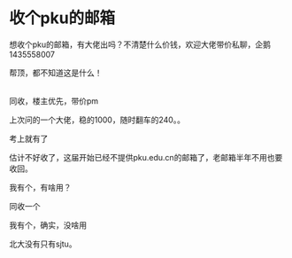 # 收个pku的邮箱


想收个pku的邮箱，有大佬出吗？不清楚什么价钱，欢迎大佬带价私聊，企鹅1435558007

帮顶，都不知道这是什么！<br />
<br />
<img src="static/image/smiley/default/shy.gif" smilieid="8" border="0" alt="" /><img src="static/image/smiley/default/shy.gif" smilieid="8" border="0" alt="" /><img src="static/image/smiley/default/shy.gif" smilieid="8" border="0" alt="" />

同收，楼主优先，带价pm

上次问的一个大佬，稳的1000，随时翻车的240。。

考上就有了<img src="static/image/smiley/default/lol.gif" smilieid="12" border="0" alt="" />

估计不好收了，这届开始已经不提供pku.edu.cn的邮箱了，老邮箱半年不用也要收回。

我有个，有啥用？

同收一个

我有个，确实，没啥用

北大没有只有sjtu。
